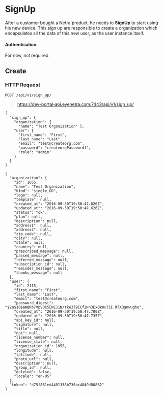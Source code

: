 # SignUp

After a customer bought a Netra product, he needs  to **SignUp** to start using his new device. This sign up are responsible to create a organization which encapsulates all the data of this new user, as the user instance itself.

#### Authentication

For now, not required.

## Create

### HTTP Request

`POST /api/v1/sign_up/`

> https://dev-portal-api.eyenetra.com:7443/api/v1/sign_up/

````
{
  "sign_up": {
    "organization": {
      "name": "Test Organization" },
    "user": {
      "first_name": "First",
      "last_name": "Last",
      "email": "test@createorg.com",
      "password": "createorgPassword1",
      "role": "admin"
    }
  }
}
````

````
{
  "organization": {
    "id": 1055,
    "name": "Test Organization",
    "kind": "single_OD",
    "logo": null,
    "template": null,
    "created_at": "2016-09-30T19:50:47.626Z",
    "updated_at": "2016-09-30T19:50:47.626Z",
    "status": "ok",
    "plan": null,
    "description": null,
    "address1": null,
    "address2": null,
    "zip_code": null,
    "city": null,
    "state": null,
    "country": null,
    "prescribed_message": null,
    "passed_message": null,
    "referred_message": null,
    "subscription_id": null,
    "reminder_message": null,
    "thanks_message": null
  },
  "user": {
    "id": 2115,
    "first_name": "First",
    "last_name": "Last",
    "email": "test@createorg.com",
    "password_digest": "$2a$10$aWQRb7VpV8K5ENEJ1N/tke3l9ICf2Nn3ExQkOuTJI.RTXQgnwughu",
    "created_at": "2016-09-30T19:50:47.700Z",
    "updated_at": "2016-09-30T19:50:47.735Z",
    "api_key_id": null,
    "signature": null,
    "title": null,
    "npi": null,
    "license_number": null,
    "license_state": null,
    "organization_id": 1055,
    "longitude": null,
    "latitude": null,
    "photo_url": null,
    "description": null,
    "group_id": null,
    "deleted": false,
    "locale": "en-US"
  },
  "token": "d75f861ed4401338b736ac4849d80862"
}
````
